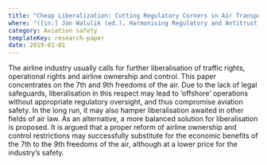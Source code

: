 ```yaml
---
title: "Cheap Liberalization: Cutting Regulatory Corners in Air Transport or Cutting One’s Own Throat?"
where: "([in:] Jan Walulik (ed.), Harmonising Regulatory and Antitrust Regimes for International Air Transport, Abingdon, New York: Routledge, 2019, pp. 157–176)"
category: Aviation safety
templateKey: research-paper
date: 2019-01-01
---
```


The airline industry usually calls for further liberalisation of traffic rights, operational rights and airline ownership and control. This paper concentrates on the 7th and 9th freedoms of the air. Due to the lack of legal safeguards, liberalisation in this respect may lead to ‘offshore’ operations without appropriate regulatory oversight, and thus compromise aviation safety. In the long run, it may also hamper liberalisation awaited in other fields of air law. As an alternative, a more balanced solution for liberalisation is proposed. It is argued that a proper reform of airline ownership and control restrictions may successfully substitute for the economic benefits of the 7th to the 9th freedoms of the air, although at a lower price for the industry’s safety.

